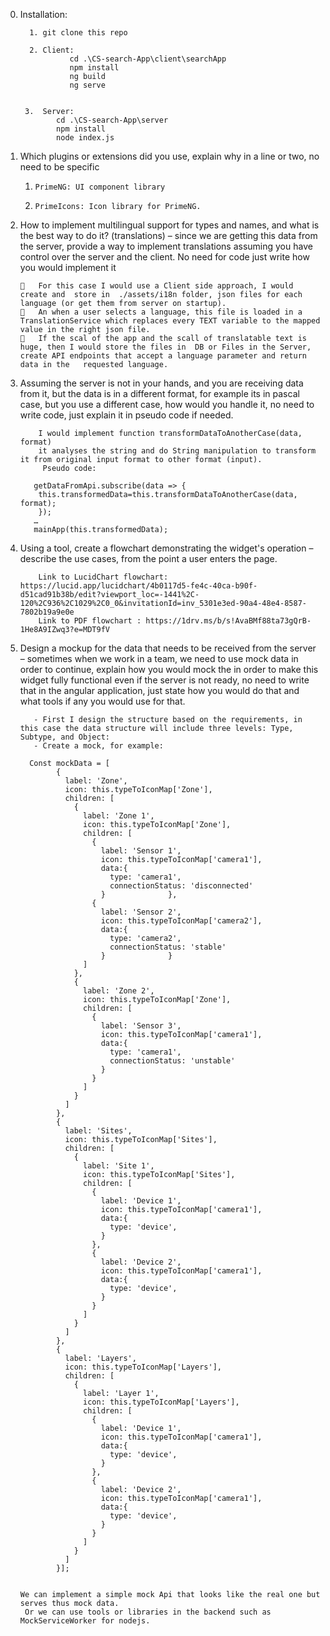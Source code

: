 0. Installation:
   
         1. git clone this repo
   
         2. Client:
                  cd .\CS-search-App\client\searchApp
                  npm install
                  ng build
                  ng serve


        3.  Server:
               cd .\CS-search-App\server
               npm install
               node index.js 


1.	Which plugins or extensions did you use, explain why in a line or two, no need to be specific
      1.	 PrimeNG: UI component library 
      2.	 PrimeIcons: Icon library for PrimeNG.




2.	How to implement multilingual support for types and names, and what is the best way to do it? (translations) – since we are getting this data from the server, provide a way to implement translations assuming you have control over the server and the client. No need for code just write how you would implement it
   
        	For this case I would use a Client side approach, I would create and  store in  ./assets/i18n folder, json files for each language (or get them from server on startup).
        	An when a user selects a language, this file is loaded in a TranslationService which replaces every TEXT variable to the mapped value in the right json file.
        	If the scal of the app and the scall of translatable text is huge, then I would store the files in  DB or Files in the Server, create API endpoints that accept a language parameter and return data in the   requested language.
        	
3.	Assuming the server is not in your hands, and you are receiving data from it, but the data is in a different format, for example its in pascal case, but you use a different case, how would you handle it, no need to write code, just explain it in pseudo code if needed.

            I would implement function transformDataToAnotherCase(data, format) 
            it analyses the string and do String manipulation to transform it from original input format to other format (input).
  	         Pseudo code:
  	
           getDataFromApi.subscribe(data => {
            this.transformedData=this.transformDataToAnotherCase(data, format);
            });
           …
           mainApp(this.transformedData);


5.	Using a tool, create a flowchart demonstrating the widget's operation – describe the use cases, from the point a user enters the page.
   
            Link to LucidChart flowchart: https://lucid.app/lucidchart/4b0117d5-fe4c-40ca-b90f-d51cad91b38b/edit?viewport_loc=-1441%2C-120%2C936%2C1029%2C0_0&invitationId=inv_5301e3ed-90a4-48e4-8587-7802b19a9e0e
            Link to PDF flowchart : https://1drv.ms/b/s!AvaBMf88ta73gQrB-1He8A9IZwq3?e=MDT9fV


6.	Design a mockup for the data that needs to be received from the server – sometimes when we work in a team, we need to use mock data in order to continue, explain how you would mock the in order to make this widget fully functional even if the server is not ready, no need to write that in the angular application, just state how you would do that and what tools if any you would use for that.

           - First I design the structure based on the requirements, in this case the data structure will include three levels: Type, Subtype, and Object:
           - Create a mock, for example:

          Const mockData = [
                {
                  label: 'Zone',
                  icon: this.typeToIconMap['Zone'],
                  children: [
                    {
                      label: 'Zone 1',
                      icon: this.typeToIconMap['Zone'],
                      children: [
                        {
                          label: 'Sensor 1',
                          icon: this.typeToIconMap['camera1'],
                          data:{
                            type: 'camera1',
                            connectionStatus: 'disconnected' 
                          }              },
                        {
                          label: 'Sensor 2',
                          icon: this.typeToIconMap['camera2'],
                          data:{
                            type: 'camera2',
                            connectionStatus: 'stable' 
                          }              }
                      ]
                    },
                    {
                      label: 'Zone 2',
                      icon: this.typeToIconMap['Zone'],
                      children: [
                        {
                          label: 'Sensor 3',
                          icon: this.typeToIconMap['camera1'],
                          data:{
                            type: 'camera1',
                            connectionStatus: 'unstable' 
                          }
                        }
                      ]
                    }
                  ]
                },
                {
                  label: 'Sites',
                  icon: this.typeToIconMap['Sites'],
                  children: [
                    {
                      label: 'Site 1',
                      icon: this.typeToIconMap['Sites'],
                      children: [
                        {
                          label: 'Device 1',
                          icon: this.typeToIconMap['camera1'],
                          data:{
                            type: 'device',
                          }
                        },
                        {
                          label: 'Device 2',
                          icon: this.typeToIconMap['camera1'],
                          data:{
                            type: 'device',
                          }
                        }
                      ]
                    }
                  ]
                },
                {
                  label: 'Layers',
                  icon: this.typeToIconMap['Layers'],
                  children: [
                    {
                      label: 'Layer 1',
                      icon: this.typeToIconMap['Layers'],
                      children: [
                        {
                          label: 'Device 1',
                          icon: this.typeToIconMap['camera1'],
                          data:{
                            type: 'device',
                          }
                        },
                        {
                          label: 'Device 2',
                          icon: this.typeToIconMap['camera1'],
                          data:{
                            type: 'device',
                          }
                        }
                      ]
                    }
                  ]
                }];
       

        We can implement a simple mock Api that looks like the real one but serves thus mock data.
         Or we can use tools or libraries in the backend such as MockServiceWorker for nodejs.
